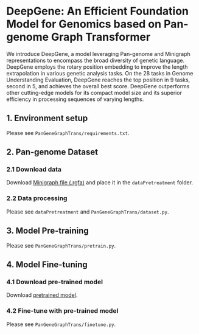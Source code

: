 # DeepGene: An Efficient Foundation Model for Genomics based on Pan-genome Graph Transformer
We introduce DeepGene, a model leveraging Pan-genome and Minigraph representations to encompass the broad diversity of genetic language. DeepGene employs the rotary position embedding to improve the length extrapolation in various genetic analysis tasks. On the 28 tasks in Genome Understanding Evaluation, DeepGene reaches the top position in 9 tasks, second in 5, and achieves the overall best score. DeepGene outperforms other cutting-edge models for its compact model size and its superior efficiency in processing sequences of varying lengths.

## 1. Environment setup
Please see ```PanGeneGraphTrans/requirements.txt```.
## 2. Pan-genome Dataset
### 2.1 Download data
Download [Minigraph file (.rgfa)](https://drive.google.com/file/d/1x7vSy7BTISx3K0su6FhdHLTmv1LPgH1B/view?usp=drive_link) and place it in the ```dataPretreatment``` folder.
### 2.2 Data processing
Please see ```dataPretreatment``` and ```PanGeneGraphTrans/dataset.py```.
## 3. Model Pre-training
Please see ```PanGeneGraphTrans/pretrain.py```.
## 4. Model Fine-tuning
### 4.1 Download pre-trained model
Download [pretrained model](https://drive.google.com/drive/folders/1gb2IqO3NdSMbydKMLGZBFAbsbKhgm0i8?usp=drive_link).

### 4.2 Fine-tune with pre-trained model
Please see ```PanGeneGraphTrans/finetune.py```.